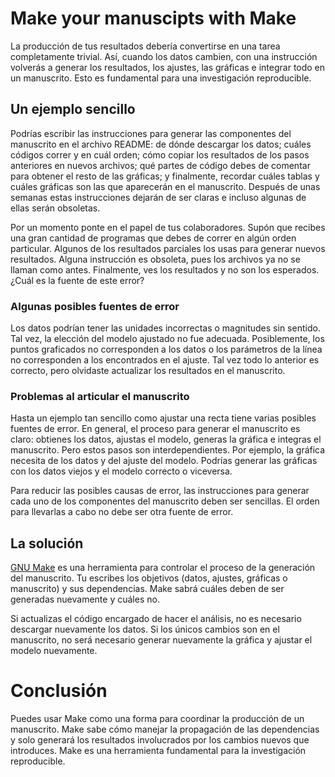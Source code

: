 # Make your manuscipts with Make
La producción de tus resultados debería convertirse en una tarea completamente trivial. Así, cuando
los datos cambien, con una instrucción volverás a generar los resultados, los ajustes, las gráficas
e integrar todo en un manuscrito. Esto es fundamental para una investigación reproducible.

## Un ejemplo sencillo
Podrías escribir las instrucciones para generar las componentes del manuscrito en el archivo README:
de dónde descargar los datos; cuáles códigos correr y en cuál orden; cómo copiar los resultados de
los pasos anteriores en nuevos archivos; qué partes de código debes de comentar para obtener el
resto de las gráficas; y finalmente, recordar cuáles tablas y cuáles gráficas son las que aparecerán
en el manuscrito. Después de unas semanas estas instrucciones dejarán de ser claras e incluso
algunas de ellas serán obsoletas.

Por un momento ponte en el papel de tus colaboradores. Supón que recibes una gran cantidad de
programas que debes de correr en algún orden particular. Algunos de los resultados parciales los
usas para generar nuevos resultados. Alguna instrucción es obsoleta, pues los archivos ya no se
llaman como antes. Finalmente, ves los resultados y no son los esperados. ¿Cuál es la fuente de este
error?

### Algunas posibles fuentes de error
Los datos podrían tener las unidades incorrectas o magnitudes sin sentido. Tal vez, la elección del
modelo ajustado no fue adecuada. Posiblemente, los puntos graficados no corresponden a los datos o
los parámetros de la línea no corresponden a los encontrados en el ajuste. Tal vez todo lo anterior
es correcto, pero olvidaste actualizar los resultados en el manuscrito.

### Problemas al articular el manuscrito
Hasta un ejemplo tan sencillo como ajustar una recta tiene varias posibles fuentes de error. En
general, el proceso para generar el manuscrito es claro: obtienes los datos, ajustas el modelo,
generas la gráfica e integras el manuscrito. Pero estos pasos son interdependientes. Por ejemplo, la
gráfica necesita de los datos y del ajuste del modelo. Podrías generar las gráficas con los datos
viejos y el modelo correcto o viceversa.

Para reducir las posibles causas de error, las instrucciones para generar cada uno de los
componentes del manuscrito deben ser sencillas. El orden para llevarlas a cabo no debe ser otra
fuente de error.

## La solución
[GNU Make](https://en.wikipedia.org/wiki/Make_(software)) es una herramienta para controlar el
proceso de la generación del manuscrito. Tu escribes los objetivos (datos, ajustes, gráficas o
manuscrito) y sus dependencias. Make sabrá cuáles deben de ser generadas nuevamente y cuáles no.

Si actualizas el código encargado de hacer el análisis, no es necesario descargar nuevamente los
datos. Si los únicos cambios son en el manuscrito, no será necesario generar nuevamente la gráfica y
ajustar el modelo nuevamente.

# Conclusión
Puedes usar Make como una forma para coordinar la producción de un manuscrito. Make sabe cómo
manejar la propagación de las dependencias y solo generará los resultados involucrados por los
cambios nuevos que introduces. Make es una herramienta fundamental para la investigación
reproducible.
